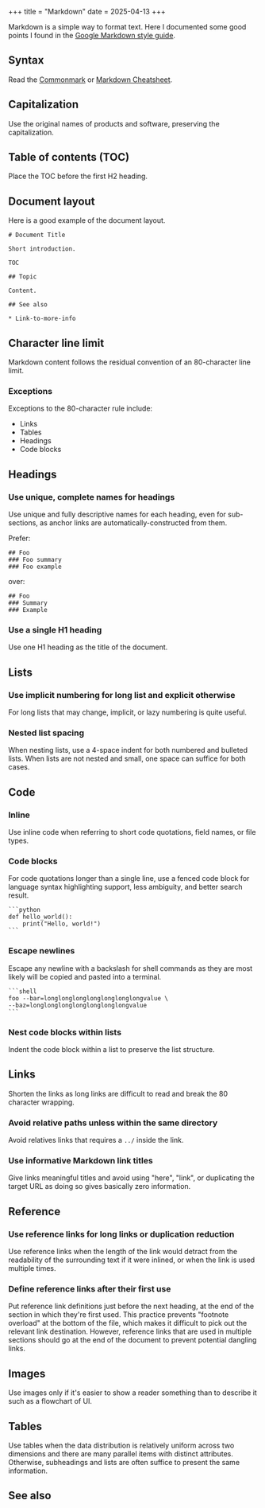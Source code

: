 +++
title = "Markdown"
date = 2025-04-13
+++

Markdown is a simple way to format text. Here I documented some good points I found in the [Google Markdown style guide].

[Google Markdown style guide]: https://google.github.io/styleguide/docguide/style.html

## Syntax

Read the [Commonmark](https://commonmark.org/help/) or [Markdown Cheatsheet].

[Markdown Cheatsheet]: https://github.com/adam-p/markdown-here/wiki/Markdown-Cheatsheet

## Capitalization

Use the original names of products and software, preserving the capitalization.

## Table of contents (TOC)

Place the TOC before the first H2 heading.

## Document layout

Here is a good example of the document layout.

```
# Document Title

Short introduction.

TOC

## Topic

Content.

## See also

* Link-to-more-info
```

## Character line limit

Markdown content follows the residual convention of an 80-character line limit.

### Exceptions

Exceptions to the 80-character rule include:

- Links
- Tables
- Headings
- Code blocks

## Headings

### Use unique, complete names for headings

Use unique and fully descriptive names for each heading, even for sub-sections, as anchor links are automatically-constructed from them.

Prefer:

```
## Foo
### Foo summary
### Foo example
```

over:

```
## Foo
### Summary
### Example
```

### Use a single H1 heading

Use one H1 heading as the title of the document.

## Lists

### Use implicit numbering for long list and explicit otherwise

For long lists that may change, implicit, or lazy numbering is quite useful.

### Nested list spacing

When nesting lists, use a 4-space indent for both numbered and bulleted lists. When lists are not nested and small, one space can suffice for both cases.

## Code

### Inline

Use inline code when referring to short code quotations, field names, or file types.

### Code blocks

For code quotations longer than a single line, use a fenced code block for language syntax highlighting support, less ambiguity, and better search result.

````
```python
def hello_world():
    print("Hello, world!")
```
````

### Escape newlines

Escape any newline with a backslash for shell commands as they are most likely will be copied and pasted into a terminal.

````
```shell
foo --bar=longlonglonglonglonglonglongvalue \
--baz=longlonglonglonglonglonglongvalue
```
````

### Nest code blocks within lists

Indent the code block within a list to preserve the list structure.

## Links

Shorten the links as long links are difficult to read and break the 80 character wrapping.

### Avoid relative paths unless within the same directory

Avoid relatives links that requires a `../` inside the link.

### Use informative Markdown link titles

Give links meaningful titles and avoid using "here", "link", or duplicating the target URL as doing so gives basically zero information.

## Reference

### Use reference links for long links or duplication reduction

Use reference links when the length of the link would detract from the readability of the surrounding text if it were inlined, or when the link is used multiple times.

### Define reference links after their first use

Put reference link definitions just before the next heading, at the end of the section in which they're first used. This practice prevents "footnote overload" at the bottom of the file, which makes it difficult to pick out the relevant link destination. However, reference links that are used in multiple sections should go at the end of the document to prevent potential dangling links.

## Images

Use images only if it's easier to show a reader something than to describe it such as a flowchart of UI.

## Tables

Use tables when the data distribution is relatively uniform across two dimensions and there are many parallel items with distinct attributes. Otherwise, subheadings and lists are often suffice to present the same information.

## See also
